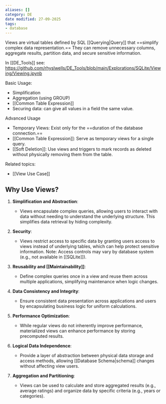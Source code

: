 ```yaml
---
aliases: []
category: DE
date modified: 27-09-2025
tags:
- database
---
```

Views are virtual tables defined by SQL [[Querying|Query]] that ==simplify complex data representation.== They can remove unnecessary columns, aggregate results, partition data, and secure sensitive information.

In [[DE_Tools]] see:
https://github.com/rhyslwells/DE_Tools/blob/main/Explorations/SQLite/Viewing/Viewing.ipynb

Basic Usage:
- Simplification
- Aggregation (using GROUP)
- [[Common Table Expression]]
- Securing data: can give all values in a field the same value.

Advanced Usage
- Temporary Views: Exist only for the ==duration of the database connection.==
- [[Common Table Expression]]: Serve as temporary views for a single query.
- [[Soft Deletion]]: Use views and triggers to mark records as deleted without physically removing them from the table.

Related topics:
- [[View Use Case]]

## Why Use Views?

1. **Simplification and Abstraction**:
   - Views encapsulate complex queries, allowing users to interact with data without needing to understand the underlying structure. This simplifies data retrieval by hiding complexity.

2. **Security**:
   - Views restrict access to specific data by granting users access to views instead of underlying tables, which can help protect sensitive information. Note: Access controls may vary by database system (e.g., not available in [[SQLite]]).

3. **Reusability and [[Maintainability]]**:
   - Define complex queries once in a view and reuse them across multiple applications, simplifying maintenance when logic changes.

4. **Data Consistency and Integrity**:
   - Ensure consistent data presentation across applications and users by encapsulating business logic for uniform calculations.

5. **Performance Optimization**:
   - While regular views do not inherently improve performance, materialized views can enhance performance by storing precomputed results.

6. **Logical Data Independence**:
   - Provide a layer of abstraction between physical data storage and access methods, allowing [[Database Schema|schema]] changes without affecting view users.

7. **Aggregation and Partitioning**:
   - Views can be used to calculate and store aggregated results (e.g., average ratings) and organize data by specific criteria (e.g., years or categories).